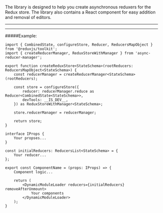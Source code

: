 The library is designed to help you create asynchronous reduxers for the Redux store.
The library also contains a React component for easy addition and removal of editors.
***
***

#####Example:

```
import { CombinedState, configureStore, Reducer, ReducersMapObject } from '@reduxjs/toolkit';
import { createReducerManager, ReduxStoreWithManager } from 'async-reducer-manager';

export function createReduxStore<StateSchema>(rootReducers: ReducersMapObject<StateSchema>) {
    const reducerManager = createReducerManager<StateSchema>(rootReducers);

    const store = configureStore({
        reducer: reducerManager.reduce as Reducer<CombinedState<StateSchema>>,
        devTools: __IS_DEV__,
    }) as ReduxStoreWithManager<StateSchema>;

    store.reducerManager = reducerManager;

    return store;
}

```

```
interface IProps {
    Your propses...
}

const initialReducers: ReducersList<StateSchema> = {
    Your reducer...
};

export const ComponentName = (props: IProps) => {
    Component logic...

    return (
        <DynamicModuleLoader reducers={initialReducers} removeAfterUnmount>
            Your components
        </DynamicModuleLoader>
    );
}
```